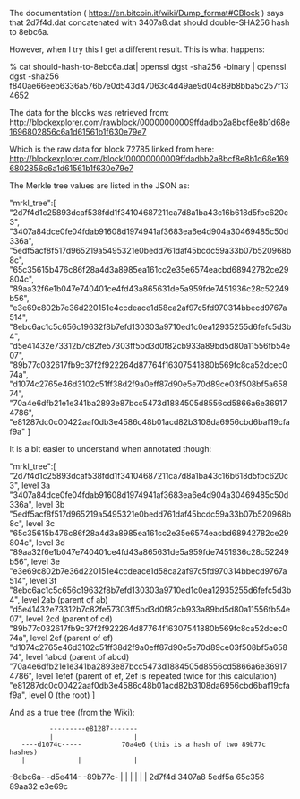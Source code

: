 The documentation ( https://en.bitcoin.it/wiki/Dump_format#CBlock ) says that 2d7f4d.dat concatenated with 3407a8.dat should double-SHA256 hash to 8ebc6a.

However, when I try this I get a different result.  This is what happens:

% cat should-hash-to-8ebc6a.dat| openssl dgst -sha256 -binary | openssl dgst -sha256
f840ae66eeb6336a576b7e0d543d47063c4d49ae9d04c89b8bba5c257f134652

The data for the blocks was retrieved from: http://blockexplorer.com/rawblock/00000000009ffdadbb2a8bcf8e8b1d68e1696802856c6a1d61561b1f630e79e7

Which is the raw data for block 72785 linked from here: http://blockexplorer.com/block/00000000009ffdadbb2a8bcf8e8b1d68e1696802856c6a1d61561b1f630e79e7

The Merkle tree values are listed in the JSON as:

"mrkl_tree":[
    "2d7f4d1c25893dcaf538fdd1f34104687211ca7d8a1ba43c16b618d5fbc620c3",
    "3407a84dce0fe04fdab91608d1974941af3683ea6e4d904a30469485c50d336a",
    "5edf5acf8f517d965219a5495321e0bedd761daf45bcdc59a33b07b520968b8c",
    "65c35615b476c86f28a4d3a8985ea161cc2e35e6574eacbd68942782ce29804c",
    "89aa32f6e1b047e740401ce4fd43a865631de5a959fde7451936c28c52249b56",
    "e3e69c802b7e36d220151e4ccdeace1d58ca2af97c5fd970314bbecd9767a514",
    "8ebc6ac1c5c656c19632f8b7efd130303a9710ed1c0ea12935255d6fefc5d3b4",
    "d5e41432e73312b7c82fe57303ff5bd3d0f82cb933a89bd5d80a11556fb54e07",
    "89b77c032617fb9c37f2f922264d87764f16307541880b569fc8ca52dcec074a",
    "d1074c2765e46d3102c51ff38d2f9a0eff87d90e5e70d89ce03f508bf5a65874",
    "70a4e6dfb21e1e341ba2893e87bcc5473d1884505d8556cd5866a6e369174786",
    "e81287dc0c00422aaf0db3e4586c48b01acd82b3108da6956cbd6baf19cfaf9a"
  ]

It is a bit easier to understand when annotated though:

"mrkl_tree":[
    "2d7f4d1c25893dcaf538fdd1f34104687211ca7d8a1ba43c16b618d5fbc620c3", level 3a
    "3407a84dce0fe04fdab91608d1974941af3683ea6e4d904a30469485c50d336a", level 3b
    "5edf5acf8f517d965219a5495321e0bedd761daf45bcdc59a33b07b520968b8c", level 3c
    "65c35615b476c86f28a4d3a8985ea161cc2e35e6574eacbd68942782ce29804c", level 3d
    "89aa32f6e1b047e740401ce4fd43a865631de5a959fde7451936c28c52249b56", level 3e
    "e3e69c802b7e36d220151e4ccdeace1d58ca2af97c5fd970314bbecd9767a514", level 3f
    "8ebc6ac1c5c656c19632f8b7efd130303a9710ed1c0ea12935255d6fefc5d3b4", level 2ab   (parent of ab)
    "d5e41432e73312b7c82fe57303ff5bd3d0f82cb933a89bd5d80a11556fb54e07", level 2cd   (parent of cd)
    "89b77c032617fb9c37f2f922264d87764f16307541880b569fc8ca52dcec074a", level 2ef   (parent of ef)
    "d1074c2765e46d3102c51ff38d2f9a0eff87d90e5e70d89ce03f508bf5a65874", level 1abcd (parent of abcd)
    "70a4e6dfb21e1e341ba2893e87bcc5473d1884505d8556cd5866a6e369174786", level 1efef (parent of ef, 2ef is repeated twice for this calculation)
    "e81287dc0c00422aaf0db3e4586c48b01acd82b3108da6956cbd6baf19cfaf9a", level 0     (the root)
  ]

And as a true tree (from the Wiki):

              ---------e81287-------
              |                    |
       ----d1074c-----          70a4e6 (this is a hash of two 89b77c hashes)
       |             |             |
   -8ebc6a-      -d5e414-      -89b77c-
   |      |      |      |      |      |
2d7f4d 3407a8 5edf5a 65c356 89aa32 e3e69c
